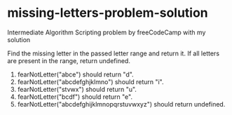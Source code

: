 # missing-letters-problem-solution
Intermediate Algorithm Scripting problem by freeCodeCamp with my solution


Find the missing letter in the passed letter range and return it.
If all letters are present in the range, return undefined.


1. fearNotLetter("abce") should return "d".
2. fearNotLetter("abcdefghjklmno") should return "i".
3. fearNotLetter("stvwx") should return "u".
4. fearNotLetter("bcdf") should return "e".
5. fearNotLetter("abcdefghijklmnopqrstuvwxyz") should return undefined.
